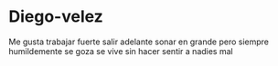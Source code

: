 # Diego-velez
Me gusta trabajar fuerte salir adelante sonar en grande pero siempre humildemente se goza se vive sin hacer sentir a nadies mal 
